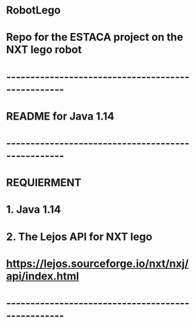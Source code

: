 # RobotLego
# Repo for the ESTACA project on the NXT lego robot
# --------------------------------------------------
# README for Java 1.14
# --------------------------------------------------
# 	REQUIERMENT
# 1. Java 1.14
# 2. The Lejos API for NXT lego 
# 	https://lejos.sourceforge.io/nxt/nxj/api/index.html
# --------------------------------------------------
